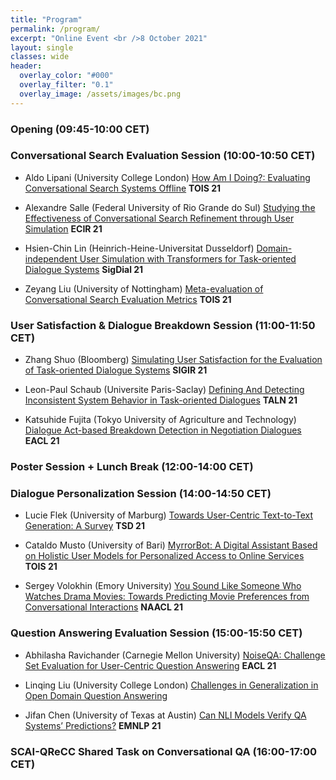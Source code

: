 ```yaml
---
title: "Program"
permalink: /program/
excerpt: "Online Event <br />8 October 2021"
layout: single
classes: wide
header:
  overlay_color: "#000"
  overlay_filter: "0.1"
  overlay_image: /assets/images/bc.png
---
```


### Opening (09:45-10:00 CET)


### Conversational Search Evaluation Session (10:00-10:50 CET)

* Aldo Lipani (University College London)   <a href="https://discovery.ucl.ac.uk/id/eprint/10125575/1/How_Am_I_Doing-Evaluating_Conversational_Search_Systems_Offline.pdf">How Am I Doing?: Evaluating Conversational Search Systems Offline</a>   <b>TOIS 21</b>

* Alexandre Salle (Federal University of Rio Grande do Sul)   <a href="https://scholar.harvard.edu/files/malmasi/files/salleetal-ecir2021-cosearcher.pdf">Studying the Effectiveness of Conversational Search Refinement through User Simulation</a>   <b>ECIR 21</b>

* Hsien-Chin Lin (Heinrich-Heine-Universitat Dusseldorf)   <a href="https://aclanthology.org/2021.sigdial-1.47.pdf">Domain-independent User Simulation with Transformers for Task-oriented Dialogue Systems</a>   <b>SigDial 21</b>

* Zeyang Liu (University of Nottingham)   <a href="https://arxiv.org/pdf/2104.13453.pdf">Meta-evaluation of Conversational Search Evaluation Metrics</a>   <b>TOIS 21</b>


### User Satisfaction & Dialogue Breakdown Session (11:00-11:50 CET)

* Zhang Shuo (Bloomberg)   <a href="https://arxiv.org/pdf/2105.03748.pdf">Simulating User Satisfaction for the Evaluation of Task-oriented Dialogue Systems</a>   <b>SIGIR 21</b>

* Leon-Paul Schaub (Universite Paris-Saclay)   <a href="https://hal.archives-ouvertes.fr/hal-03265892/document">Defining And Detecting Inconsistent System Behavior in Task-oriented Dialogues</a>   <b>TALN 21</b>

* Katsuhide Fujita (Tokyo University of Agriculture and Technology)   <a href="https://aclanthology.org/2021.eacl-main.63.pdf">Dialogue Act-based Breakdown Detection in Negotiation Dialogues</a>   <b>EACL 21</b>


### Poster Session + Lunch Break (12:00-14:00 CET)


### Dialogue Personalization Session (14:00-14:50 CET)

* Lucie Flek (University of Marburg)   <a href="https://link.springer.com/content/pdf/10.1007%2F978-3-030-83527-9_1.pdf">Towards User-Centric Text-to-Text Generation: A Survey</a>   <b>TSD 21</b>

* Cataldo Musto (University of Bari)   <a href="https://dl.acm.org/doi/fullHtml/10.1145/3447679">MyrrorBot: A Digital Assistant Based on Holistic User Models for Personalized Access to Online Services</a>   <b>TOIS 21</b>

* Sergey Volokhin (Emory University)   <a href="https://aclanthology.org/2021.naacl-main.246.pdf">You Sound Like Someone Who Watches Drama Movies: Towards Predicting Movie Preferences from Conversational Interactions</a>   <b>NAACL 21</b>


### Question Answering Evaluation Session (15:00-15:50 CET)

* Abhilasha Ravichander (Carnegie Mellon University)   <a href="https://arxiv.org/pdf/2102.08345.pdf">NoiseQA: Challenge Set Evaluation for User-Centric Question Answering</a>   <b>EACL 21</b>

* Linqing Liu (University College London)   <a href="https://arxiv.org/pdf/2109.01156.pdf">Challenges in Generalization in Open Domain Question Answering</a>

* Jifan Chen (University of Texas at Austin)   <a href="https://arxiv.org/pdf/2104.08731.pdf">Can NLI Models Verify QA Systems’ Predictions?</a>   <b>EMNLP 21</b>


### SCAI-QReCC Shared Task on Conversational QA (16:00-17:00 CET)
